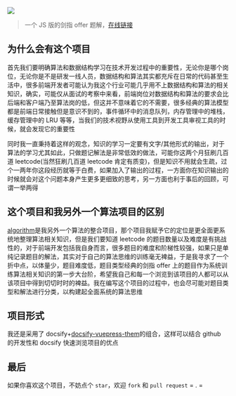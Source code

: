 ![](https://s1.ax1x.com/2020/03/29/GZw1pj.md.png)

> 一个 JS 版的剑指 offer 题解，[在线链接](https://luvsunlight.github.io/js-offer-algo/#/)

## 为什么会有这个项目

首先我们要明确算法和数据结构学习在技术开发过程中的重要性，无论你是哪个岗位，无论你是不是研发一线人员，数据结构和算法其实都充斥在日常的代码甚至生活中，很多前端开发者可能认为我这个行业可能几乎用不上数据结构和算法的相关知识，确实，可能仅从面试的考察中来看，前端岗位对数据结构和算法的要求会比后端和客户端乃至算法岗的低，但这并不意味着它的不需要，很多经典的算法模型都是前端日常接触但是意识不到的，事件循环中的消息队列，内存管理中的堆栈，缓存管理中的 LRU 等等，当我们的技术视野从使用工具到开发工具审视工具的时候，就会发现它的重要性

同时我一直秉持着这样的观念，知识的学习一定要有文字/其他形式的输出，对于算法的学习尤其如此，只做题记解法是非常低效的做法，可能你这两个月狂刷几百道 leetcode(当然狂刷几百道 leetcode 肯定有质变)，但是知识不用就会生疏，过个一两年你这段经历就等于白费，如果加入了输出的过程，一方面你在知识输出的时候就会对这个问题本身产生更多更细致的思考，另一方面也利于事后的回顾，可谓一举两得

## 这个项目和我另外一个算法项目的区别

[algorithm](https://github.com/luvsunlight/algorithm)是我另外一个算法的整合项目，那个项目我赋予它的定位是更全面更系统地整理算法相关知识，但是我们要知道 leetcode 的题目数量以及难度是有挑战性的，对于前端开发包括我自身而言，很多题目的难度和阶梯性较强，如果只是单纯记录题目的解法，其实对于自己的算法思维的训练毫无裨益，于是我寻求了一个折中点，以体量少，题目难度低，题目类型经典的剑指 offer 上的题目作为系统训练算法相关知识的第一步大台阶，希望我自己和每一个浏览到该项目的人都可以从该项目中得到切切时时的裨益。我在编写这个项目的过程中，也会尽可能对题目类型和解法进行分类，以构建起全面系统的算法思维

## 项目形式

我还是采用了 docsify+[docsify-vuepress-them](https://github.com/luvsunlight/docsify-vuepress-theme)的组合，这样可以结合 github 的开发性和 docsify 快速浏览项目的优点

## 最后

如果你喜欢这个项目，不妨点个 `star`，欢迎 `fork` 和 `pull request` = . =

